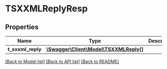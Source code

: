 # TSXXMLReplyResp

## Properties
Name | Type | Description | Notes
------------ | ------------- | ------------- | -------------
**t_sxxml_reply** | [**\Swagger\Client\Model\TSXXMLReply[]**](TSXXMLReply.md) |  | [optional] 

[[Back to Model list]](../README.md#documentation-for-models) [[Back to API list]](../README.md#documentation-for-api-endpoints) [[Back to README]](../README.md)


